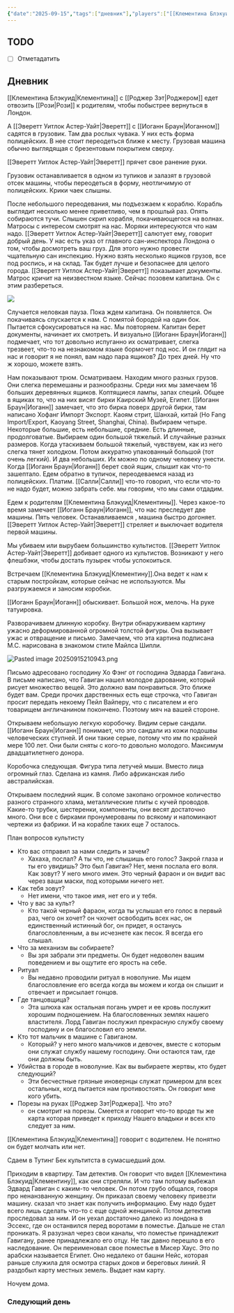 ```yaml
---
{"date":"2025-09-15","tags":["дневник"],"players":["[[Клементина Блэкуид]]","[[Иоганн Браун]]","[[Роджер Зэт]]","[[Эверетт Уитлок Астер-Уайт]]"],"campaign":"[[Маски Ньярлахотепа]]","world-date":"17 февраля 1925","world-time-start":"12:45","dg-publish":true,"previous-session":"[[8 cентября 2025]]","next-session":null,"permalink":"/15-sentyabrya-2025/","dgPassFrontmatter":true}
---
```



## TODO
- [ ] Отметадатить

## Дневник
[[Клементина Блэкуид\|Клементина]] с [[Роджер Зэт\|Роджером]] едет отвозить [[Рози\|Рози]] к родителям, чтобы побыстрее вернуться в Лондон.

А [[Эверетт Уитлок Астер-Уайт\|Эверетт]] с [[Иоганн Браун\|Иоганном]] садятся в грузовик. Там два рослых чувака. У них есть форма полицейских. В нее стоит переодеться ближе к месту. Грузовая машина обычно выглядящая с брезентовым покрытием сверху. 

[[Эверетт Уитлок Астер-Уайт\|Эверетт]] прячет свое ранение руки.

Грузовик останавливается в одном из тупиков и залазят в грузовой отсек машины, чтобы переодеться в форму, неотличимую от полицейских. Крики чаек слышны. 

После небольшого переодевания, мы подъезжаем к кораблю. Корабль выглядит несколько менее приветливо, чем в прошлый раз. Опять собираются тучи. Слышен скрип корабля, покачивающегося на волнах. Матросы с интересом смотрят на нас. Моряки интересуются что нам надо. [[Эверетт Уитлок Астер-Уайт\|Эверетт]] салютует ему, говорит добрый день. У нас есть указ от главного сан-инспектора Лондона о том, чтобы досмотреть ваш груз. Для этого нужно провести чщательную сан инспекцию. Нужно взять несколько ящиков грузов, все под роспись, и на склад. Так будет лучше и безопаснее для целого города. [[Эверетт Уитлок Астер-Уайт\|Эверетт]] показывает документы. Матрос кричит на неизвестном языке. Сейчас позовем капитана. Он с этим разбереться. 

![](https://foundry.owlbeardm.com/CoC/npc/monsters/lascars.webp)

Случается неловкая пауза. Пока ждем капитана. Он появляется. Он покачиваясь спускается к нам. С помятой бородой на один бок. Пытается сфокусироваться на нас. Мы повторяем. Капитан берет документы, начинает их смотреть. И визуально [[Иоганн Браун\|Иоганн]] подмечает, что тот довольно испуганно их осматривает, слегка трезвеет, что-то на незнакомом языке бормочет под нос. И он глядит на нас и говорит я не понял, вам надо пара ящиков? До трех дней. Ну что ж хорошо, можете взять. 

Нам показывают трюм. Осматриваем. Находим много разных грузов. Они слегка перемешаны и разнообразны. Среди них мы замечаем 16 больших деревянных ящиков. Коптящиеся лампы, запах специй. Общее в ящиках то, что на них висят бирки Каирский Музей, Египет. [[Иоганн Браун\|Иоганн]] замечает, что это бирка поверх другой бирки, там написано Хофанг Импорт Экспорт. Каоям стрит, Шанхай, китай (Ho Fang Import/Export, Kaoyang Street, Shanghai, China). Выбираем четыре. Некоторые большие, есть небольшие, средние. Есть длинные, продолговатые. Выбираем один большой тяжелый. И случайные разных размеров. Когда утаскиваем большой тяжелый, чувствуем, как из него слегка тянет холодком. Потом аккуратно упакованный большой (тот очень легкий). И два небольших. Их можно по одному человеку унести. Когда [[Иоганн Браун\|Иоганн]] берет свой ящик, слышит как что-то зашептало. Едем обратно в тупичок, переодеваемся назад из полицейских. Платим. [[Салли\|Салли]] что-то говорил, что если что-то не надо будет, можно забрать себе. мы говорим, что мы сами отдадим. 

Едем к родителям [[Клементина Блэкуид\|Клементины]]. Через какое-то время замечает [[Иоганн Браун\|Иоганн]], что нас преследует две машины. Пять человек. Останавливаемся , машина быстро догоняет. [[Эверетт Уитлок Астер-Уайт\|Эверетт]] стреляет и выключает водителя первой машины. 

Мы убиваем или вырубаем большинство культистов. [[Эверетт Уитлок Астер-Уайт\|Эверетт]] добивает одного из культистов. Возникают у него флешбэки, чтобы достать пузырек чтобы успокоиться. 

Встречаем [[Клементина Блэкуид\|Клементину]].Она ведет к нам к старым постройкам, которые сейчас не используются. Мы разгружаемся и заносим коробки. 

[[Иоганн Браун\|Иоганн]] обыскивает. Большой нож, мелочь. На руке татуировка.

Разворачиваем длинную коробку. Внутри обнаруживаем картину ужасно деформированной огромной толстой фигуры. Она вызывает ужас и отвращение и письмо. Замечаем, что эта картина подписана М.С. нарисована в знакомом стиле Майлса Шипли. 

![Pasted image 20250915210943.png](/img/user/Pasted%20image%2020250915210943.png)

Письмо адресовано господину Хо Фэнг от господина Эдварда Гавигана. В письме написано, что Гавиган нашел молодое дарование, который рисует множество вещей. Это должно вам понравиться. Это ближе будет вам. Среди прочих дарственных есть еще строчка, что Гавиган просит передать некоему Пейл Вайперу, что с писателем и его товарищем англичанином покончено. Поэтому мяч на вашей стороне. 

Открываем небольшую легкую коробочку. Видим серые сандали. [[Иоганн Браун\|Иоганн]] понимает, что это сандали из кожи подошвы человеческих ступней. И они такие серые, потому что им по крайней мере 100 лет. Они были сняты с кого-то довольно молодого. Максимум двадцатилетнего донора. 

Коробочка следующая. Фигура типа летучей мыши. Вместо лица огромный глаз. Сделана из камня. Либо африканская либо австралийская. 

Открываем последний ящик. В соломе закопано огромное количество разного странного хлама, металлические плиты с кучей проводов. Какие-то трубки, шестеренки, компоненты, они весят достаточно много. Они все с бирками пронумерованы по всякому и напоминают чертежи из фабрики. И на корабле таких еще 7 осталось. 

План вопросов культисту
- Кто вас отправил за нами следить и зачем?
	- Хахаха, послал? А ты что, не слышишь его голос? Закрой глаза и ты его увидишь? Это был Гавиган? Нет, меня послала его воля. Как зовут? У него много имен. Это черный фараон и он видит вас через ваши маски, под которыми ничего нет. 
- Как тебя зовут?
	- Нет имени, что такое имя, нет его и у тебя. 
- Что у вас за культ?
	- Кто такой черный фараон, когда ты услышал его голос в первый раз, чего он хочет? он чхочет освободить всех нас, он единственный истинный бог, он придет, я останусь благословленным, а вы исчезнете как песок. Я всегда его слышал. 
- Что за механизм вы собираете?
	- Вы зря забрали эти предметы. Он будет недоволен вашим поведением и вы ощутите его ярость на себе. 
- Ритуал
	- Вы недавно проводили ритуал в новолуние. Мы ищем благословление его всегда когда вы можем и когда он слышит и отвечает и присылает гонцов. 
- Где танцовщица?
	- Эта шлюха как остальная погань умрет и ее кровь послужит хорошим подношением. На благословенных землях нашего властителя. Лорд Гавиган послужил прекрасную службу своему господину и он благословил его земли. 
- Кто тот мальчик в машине с Гавиганом.
	- Который? у него много мальчиков и девочек, вместе с которым они служат службу нашему господину. Они остаются там, где они должны быть. 
- Убийства в городе в новолуние. Как вы выбираете жертвы, кто будет следующий?
	- Эти бесчестные грязные иновернцы служат примером для всех остальных, когд пытается нам противостоять. Он говорит мне кого убить. 
- Порезы на руках [[Роджер Зэт\|Роджера]]. Что это?
	- он смотрит на порезы. Смеется и говорит что-то вроде ты же карта которая приведет к приходу Нашего владыки и всех кто следует за ним. 

[[Клементина Блэкуид\|Клементина]] говорит с водителем. Не понятно он будет молчать или нет. 

Сдаем в Тутинг Бек культитста в сумасшедший дом. 

Приходим в квартиру. Там детектив. Он говорит что видел [[Клементина Блэкуид\|Клементину]], как они стреляли. И что там потому выбежал Эдвард Гавиган с каким-то человек. Он потом грубо общался, говоря про ненанзванную женщину. Он приказал своему человеку привезти машину. сказал что знает как получить информацию. Ему надо будет всего лишь сделать что-то с еще одной женщиной. Потом детектив проследовал за ним. И он уехал достаточно далеко из лондона в Эссекс, где он останвился перед воротами в поместье. Дальше не стал проникать. Я разузнал через свои каналы, что поместье принадлежит Гавигану, ранее принадлежало его отцу. Не так давно перешло в его наследование. Он переименовал свое поместье в Мисер Хаус. Это по арабски называется Египет. Оно недалеко от башни Нейс, которая раньше служила для осмотра старых доков и береговых линий. Я раздобыл карту местных земель. Выдает нам карту. 

Ночуем дома.

### Следующий день 